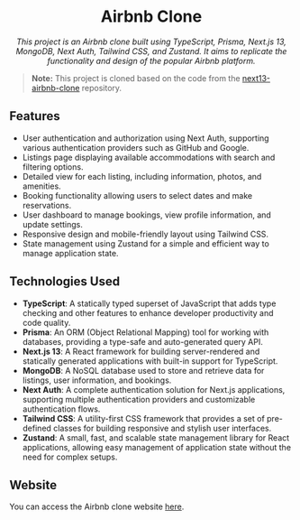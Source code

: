 <h1 align="center">Airbnb Clone</h1>

<p align="center">
  <em>This project is an Airbnb clone built using TypeScript, Prisma, Next.js 13, MongoDB, Next Auth, Tailwind CSS, and Zustand. It aims to replicate the functionality and design of the popular Airbnb platform.</em>
</p>

> **Note:** This project is cloned based on the code from the [next13-airbnb-clone](https://github.com/AntonioErdeljac/next13-airbnb-clone) repository.

## Features

- User authentication and authorization using Next Auth, supporting various authentication providers such as GitHub and Google.
- Listings page displaying available accommodations with search and filtering options.
- Detailed view for each listing, including information, photos, and amenities.
- Booking functionality allowing users to select dates and make reservations.
- User dashboard to manage bookings, view profile information, and update settings.
- Responsive design and mobile-friendly layout using Tailwind CSS.
- State management using Zustand for a simple and efficient way to manage application state.

## Technologies Used

- **TypeScript**: A statically typed superset of JavaScript that adds type checking and other features to enhance developer productivity and code quality.
- **Prisma**: An ORM (Object Relational Mapping) tool for working with databases, providing a type-safe and auto-generated query API.
- **Next.js 13**: A React framework for building server-rendered and statically generated applications with built-in support for TypeScript.
- **MongoDB**: A NoSQL database used to store and retrieve data for listings, user information, and bookings.
- **Next Auth**: A complete authentication solution for Next.js applications, supporting multiple authentication providers and customizable authentication flows.
- **Tailwind CSS**: A utility-first CSS framework that provides a set of pre-defined classes for building responsive and stylish user interfaces.
- **Zustand**: A small, fast, and scalable state management library for React applications, allowing easy management of application state without the need for complex setups.

## Website

You can access the Airbnb clone website [here](https://finn-stay.vercel.app/).
